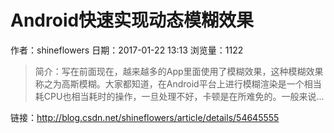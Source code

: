 # Android快速实现动态模糊效果
作者：shineflowers
日期：2017-01-22 13:13
浏览量：1122
> 简介：写在前面现在，越来越多的App里面使用了模糊效果，这种模糊效果称之为高斯模糊。大家都知道，在Android平台上进行模糊渲染是一个相当耗CPU也相当耗时的操作，一旦处理不好，卡顿是在所难免的。一般来说...

 链接：http://blog.csdn.net/shineflowers/article/details/54645555
